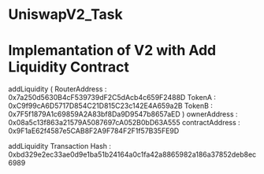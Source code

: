 # UniswapV2_Task
# Implemantation of V2 with Add Liquidity Contract
addLiquidity
	(
	RouterAddress : 0x7a250d5630B4cF539739dF2C5dAcb4c659F2488D
	TokenA : 0xC9f99cA6D5717D854C21D815C23c142E4A659a2B
	TokenB : 0x7F5f1879A1c69859A2A83bf8Da9D9547b8657aED
	)
	ownerAddress : 0x08a5c13f863a21579A5087697cA052B0bD63A555
	contractAddress : 0x9F1aE62f4587e5CAB8F2A9F784F2F1f57B35FE9D

addLiquidity Transaction Hash : 0xbd329e2ec33ae0d9e1ba51b24164a0c1fa42a8865982a186a37852deb8ec6989

